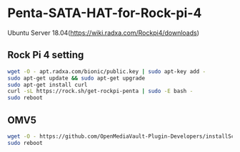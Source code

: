# Penta-SATA-HAT-for-Rock-pi-4

Ubuntu Server 18.04(https://wiki.radxa.com/Rockpi4/downloads)


## Rock Pi 4 setting
```bash
wget -O - apt.radxa.com/bionic/public.key | sudo apt-key add -
sudo apt-get update && sudo apt-get upgrade
sudo apt-get install curl
curl -sL https://rock.sh/get-rockpi-penta | sudo -E bash -
sudo reboot
```

## OMV5
```bash
wget -O - https://github.com/OpenMediaVault-Plugin-Developers/installScript/raw/master/install | sudo bash
sudo reboot
```
